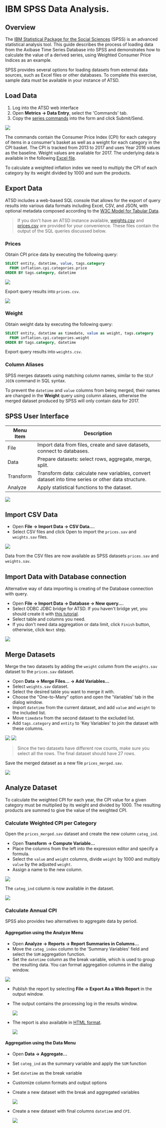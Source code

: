 # IBM SPSS Data Analysis.

## Overview

The [IBM Statistical Package for the Social Sciences](https://www.ibm.com/analytics/us/en/technology/spss/) (SPSS) is an advanced statistical analysis tool. This guide describes the process of loading data from the Axibase Time Series Database into SPSS and demonstrates how to calculate the value of a derived series, using Weighted Consumer Price Indices as an example.

SPSS provides several options for loading datasets from external data sources, such as Excel files or other databases. To complete this exercise, sample data must be available in your instance of ATSD.

## Load Data

1. Log into the ATSD web interface
2. Open **Metrics -> Data Entry**, select the 'Commands' tab.
3. Copy the [series commands](resources/commands.txt) into the form and click Submit/Send.

![](resources/metrics_entry.png)

The commands contain the Consumer Price Index (CPI) for each category of items in a consumer's basket as well as a weight for each category in the CPI basket. The CPI is tracked from 2013 to 2017 and uses Year 2016 values as the baseline. Weight values are available for 2017. The underlying data is available in the following [Excel file](resources/eng_e02.xls).

To calculate a weighted inflation index we need to multiply the CPI of each category by its weight divided by 1000 and sum the products.

## Export Data

ATSD includes a web-based SQL console that allows for the export of query results into various data formats including Excel, CSV, and JSON, with optional metadata composed according to the [W3C Model for Tabular Data](https://github.com/axibase/atsd/blob/master/api/sql/api.md#metadata).

> If you don't have an ATSD instance available, [weights.csv](resources/weights.csv) and [prices.csv](resources/prices.csv) are provided for your convenience. These files contain the output of the SQL queries discussed below.

### Prices

Obtain CPI price data by executing the following query: 

```sql
SELECT entity, datetime, value, tags.category 
  FROM inflation.cpi.categories.price 
ORDER BY tags.category, datetime
```

![](resources/sql_run.png)

Export query results into `prices.csv`.

![](resources/sql_export.png)

### Weight

Obtain weight data by executing the following query: 

```sql
SELECT entity, datetime as timedate, value as weight, tags.category 
  FROM inflation.cpi.categories.weight 
ORDER BY tags.category, datetime
```

Export query results into `weights.csv`.

### Column Aliases

SPSS merges datasets using matching column names, similar to the `SELF JOIN` command in SQL syntax. 

To prevent the `datetime` and `value` columns from being merged, their names are changed in the **Weight** query using column aliases, otherwise the merged dataset produced by SPSS will only contain data for 2017.

## SPSS User Interface

**Menu Item** | **Description**
--------- | -----------
File | Import data from files, create and save datasets, connect to databases.
Data | Prepare datasets: select rows, aggregate, merge, split.
Transform | Transform data:  calculate new variables, convert dataset into time series or other data structure.
Analyze | Apply statistical functions to the dataset.

![](resources/ibm_spss_gui.png)

## Import CSV Data

* Open **File -> Import Data -> CSV Data...**.
* Select CSV files and click Open to import the `prices.sav` and `weights.sav` files.

![](resources/import_dataset.png)

Data from the CSV files are now available as SPSS datasets `prices.sav` and `weights.sav`.

## Import Data with Database connection

Alternative way of data importing is creating of the Database connection with query.

* Open **File -> Import Data -> Database -> New query...**.
* Select ODBC JDBC bridge for ATSD. If you haven't bridge yet, you should create it with [this tutorial](https://github.com/axibase/atsd/tree/master/integration/odbc).
* Select table and columns you need.
* If you don't need data aggregation or data limit, click `Finish` button, otherwise, click `Next` step.

![](resources/select_columns.png)

## Merge Datasets

Merge the two datasets by adding the `weight` column from the `weights.sav` dataset to the `prices.sav` dataset.

* Open **Data -> Merge Files... -> Add Variables...**
* Select `weights.sav` dataset.
* Select the desired table you want to merge it with. 
* Choose the "One-to-Many" option and open the 'Variables' tab in the dialog window.
* Import `datetime` from the current dataset, and add `value` and `weight` to the included list.
* Move `timedate` from the second dataset to the excluded list.
* Add `tags.category` and `entity` to 'Key Variables' to join the dataset with these columns.

![](resources/merge_p1.png)
![](resources/merge_p2.png)

> Since the two datasets have different row counts, make sure you select all the rows. The final dataset should have 27 rows.

Save the merged dataset as a new file `prices_merged.sav`.

![](resources/merged_data.png)

## Analyze Dataset

To calculate the weighted CPI for each year, the CPI value for a given category must be multiplied by its weight and divided by 1000. The resulting products are summed to give the value of the weighted CPI.

### Calculate Weighted CPI per Category

Open the `prices_merged.sav` dataset and create the new column `categ_ind`.

* Open **Transform -> Compute Variable...**  
* Place the columns from the left into the expression editor and specify a formula. 
* Select the `value` and `weight` columns, divide `weight` by 1000 and multiply `value` by the adjusted `weight`. 
* Assign a name to the new column.

![](resources/transform_compute_variable.png)

The `categ_ind` column is now available in the dataset.

![](resources/create_new_column.png)

### Calculate Annual CPI

SPSS also provides two alternatives to aggregate data by period.
  
#### Aggregation using the Analyze Menu
    
* Open **Analyze -> Reports -> Report Summaries in Columns...** 
* Move the `categ_index` column to the 'Summary Variables' field and select the `SUM` aggregation function. 
* Set the `datetime` column as the break variable, which is used to group the resulting data. You can format aggregation columns in the dialog window.

![](resources/analysis_reports_summary_columns.png)
    
* Publish the report by selecting **File -> Export As a Web Report** in the output window.
* The output contains the processing log in the results window.
    
    ![](resources/htm_report_spss.png)
    
* The report is also available in [HTML format]((resources/index_calculation.htm)).

    ![](resources/htm_version_output.png)

#### Aggregation using the Data Menu
    
* Open **Data -> Aggregate...** 
* Set `categ_ind` as the summary variable and apply the `SUM` function
* Set `datetime` as the break variable
* Customize column formats and output options
* Create a new dataset with the break and aggregated variables 

    ![](resources/data_aggregate_data.png)
    
* Create a new dataset with final columns `datetime` and `CPI`.

    ![](resources/aggr_data_new_column.png)
